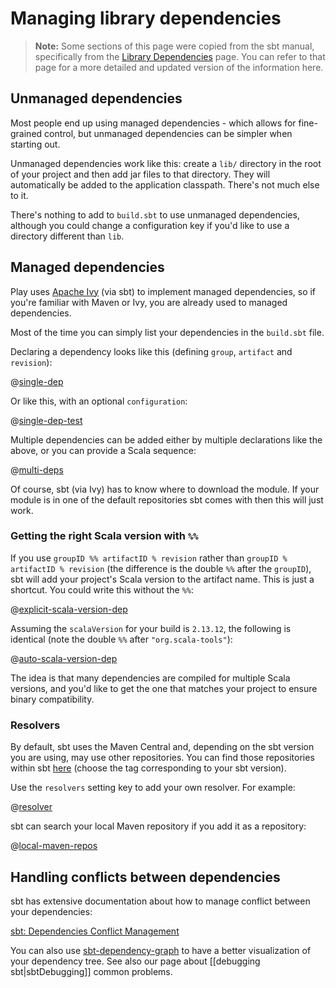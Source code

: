 <!--- Copyright (C) from 2022 The Play Framework Contributors <https://github.com/playframework>, 2011-2021 Lightbend Inc. <https://www.lightbend.com> -->

# Managing library dependencies

> **Note:** Some sections of this page were copied from the sbt manual, specifically from the [Library Dependencies](https://www.scala-sbt.org/1.x/docs/Library-Dependencies.html) page. You can refer to that page for a more detailed and updated version of the information here.

## Unmanaged dependencies

Most people end up using managed dependencies - which allows for fine-grained control, but unmanaged dependencies can be simpler when starting out.

Unmanaged dependencies work like this: create a `lib/` directory in the root of your project and then add jar files to that directory. They will automatically be added to the application classpath. There's not much else to it.

There's nothing to add to `build.sbt` to use unmanaged dependencies, although you could change a configuration key if you'd like to use a directory different than `lib`.

## Managed dependencies

Play uses [Apache Ivy](http://ant.apache.org/ivy/) (via sbt) to implement managed dependencies, so if you're familiar with Maven or Ivy, you are already used to managed dependencies.

Most of the time you can simply list your dependencies in the `build.sbt` file.

Declaring a dependency looks like this (defining `group`, `artifact` and `revision`):

@[single-dep](code/dependencies.sbt)

Or like this, with an optional `configuration`:

@[single-dep-test](code/dependencies.sbt)

Multiple dependencies can be added either by multiple declarations like the above, or you can provide a Scala sequence:

@[multi-deps](code/dependencies.sbt)

Of course, sbt (via Ivy) has to know where to download the module. If your module is in one of the default repositories sbt comes with then this will just work.

### Getting the right Scala version with `%%`

If you use `groupID %% artifactID % revision` rather than `groupID % artifactID % revision` (the difference is the double `%%` after the `groupID`), sbt will add your project's Scala version to the artifact name. This is just a shortcut. You could write this without the `%%`:

@[explicit-scala-version-dep](code/dependencies.sbt)

Assuming the `scalaVersion` for your build is `2.13.12`, the following is identical (note the double `%%` after `"org.scala-tools"`):

@[auto-scala-version-dep](code/dependencies.sbt)

The idea is that many dependencies are compiled for multiple Scala versions, and you'd like to get the one that matches your project to ensure binary compatibility.

### Resolvers

By default, sbt uses the Maven Central and, depending on the sbt version you are using, may use other repositories. You can find those repositories within sbt [here](https://github.com/sbt/sbt/blob/v1.9.6/launch/src/main/input_resources/sbt/sbt.boot.properties#L13-L19) (choose the tag corresponding to your sbt version).

Use the `resolvers` setting key to add your own resolver. For example:

@[resolver](code/dependencies.sbt)

sbt can search your local Maven repository if you add it as a repository:

@[local-maven-repos](code/dependencies.sbt)

## Handling conflicts between dependencies

sbt has extensive documentation about how to manage conflict between your dependencies:

[sbt: Dependencies Conflict Management](https://www.scala-sbt.org/1.x/docs/Library-Management.html#Conflict+Management)

You can also use [sbt-dependency-graph](https://github.com/sbt/sbt-dependency-graph) to have a better visualization of your dependency tree. See also our page about [[debugging sbt|sbtDebugging]] common problems.
